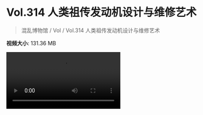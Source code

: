 # Vol.314 人类祖传发动机设计与维修艺术

> 混乱博物馆 / Vol / Vol.314 人类祖传发动机设计与维修艺术

**视频大小**: 131.36 MB

<div class="video"><video src="https://file.hsyhx.top/video/314.mp4" controls preload>🤔 您的浏览器不支持 video 标签</video></div>